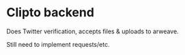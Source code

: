 # Clipto backend

Does Twitter verification, accepts files & uploads to arweave.

Still need to implement requests/etc.